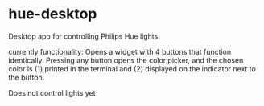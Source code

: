 # hue-desktop
Desktop app for controlling Philips Hue lights 

currently functionality:
Opens a widget with 4 buttons that function identically. Pressing any button opens the color picker, and the chosen color is (1) printed in the terminal and (2) displayed on the indicator next to the button.

Does not control lights yet
